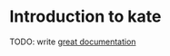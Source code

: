 # Introduction to kate

TODO: write [great documentation](http://jacobian.org/writing/what-to-write/)
